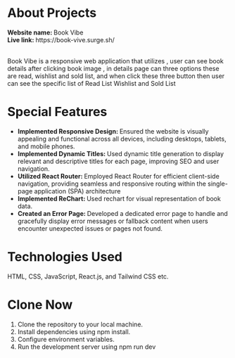 

<h1>About Projects</h1>
<b> Website name: </b> Book Vibe</br>
<b>Live link: </b> https://book-vive.surge.sh/ </br>
</br>

<p>Book Vibe is a responsive web application that utilizes  , user can see book details after clicking book image , in details page can three options these are read, wishlist and sold list, and when click these three button then user can see the specific list of Read List Wishlist and Sold List</p>

<h1>Special Features</h1>
<ul>
    <li> <b> Implemented Responsive Design: </b> Ensured the website is visually appealing and functional across all devices, including desktops, tablets, and mobile phones. </li>
    <li> <b> Implemented Dynamic Titles: </b> Used dynamic title generation to display relevant and descriptive titles for each page, improving SEO and user navigation. </li>
    <li> <b> Utilized React Router: </b> Employed React Router for efficient client-side navigation, providing seamless and responsive routing within the single-page application (SPA) architecture </li>
    <li> <b> Implemented ReChart: </b> Used rechart for visual representation of book data.</li>
    <li> <b> Created an Error Page: </b> Developed a dedicated error page to handle and gracefully display error messages or fallback content when users encounter unexpected issues or pages not found. </li>
</ul>

<h1>Technologies Used</h1>
    HTML, CSS, JavaScript, React.js, and Tailwind CSS etc. </br>

<h1>Clone Now</h1>
<ol>
    <li>Clone the repository to your local machine.</li>
    <li>Install dependencies using npm install.</li>
    <li>Configure environment variables.</li>
    <li>Run the development server using npm run dev</li>
</ol>